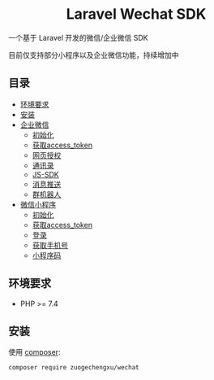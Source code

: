 <h1 align="center">Laravel Wechat SDK</h1>

一个基于 Laravel 开发的微信/企业微信 SDK

目前仅支持部分小程序以及企业微信功能，持续增加中

## 目录
- [环境要求](#环境要求)
- [安装](#安装)
- [企业微信](docs/work/01-initialize.md)
    - [初始化](docs/work/01-initialize.md)
    - [获取access_token](docs/work/02-access-token.md)
    - [网页授权](docs/work/03-oauth.md)
    - [通讯录](docs/work/04-contacts.md)
    - [JS-SDK](docs/work/05-jssdk.md)
    - [消息推送](docs/work/06-message.md)
    - [群机器人](docs/work/07-group-robot.md)
- [微信小程序](docs/miniprogram/01-initialize.md)
    - [初始化](docs/miniprogram/01-initialize.md)
    - [获取access_token](docs/miniprogram/02-access-token.md)
    - [登录](docs/miniprogram/03-login.md)
    - [获取手机号](docs/miniprogram/04-phonenumber.md)
    - [小程序码](docs/miniprogram/05-appcode.md)
## 环境要求
- PHP >= 7.4

## 安装
使用 [composer](http://getcomposer.org/):

```shell
composer require zuogechengxu/wechat
```

